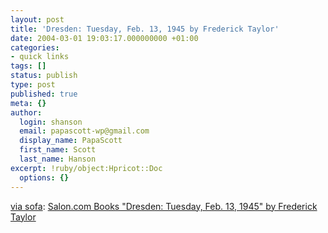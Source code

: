 ```yaml
---
layout: post
title: 'Dresden: Tuesday, Feb. 13, 1945 by Frederick Taylor'
date: 2004-03-01 19:03:17.000000000 +01:00
categories:
- quick links
tags: []
status: publish
type: post
published: true
meta: {}
author:
  login: shanson
  email: papascott-wp@gmail.com
  display_name: PapaScott
  first_name: Scott
  last_name: Hanson
excerpt: !ruby/object:Hpricot::Doc
  options: {}
---
```

<p><a title="sofa. rites de passage" href="http://arrog.antville.org/stories/709872/">via sofa</a>: <a title="There is the real Dresden and the Dresden of legend..." href="http://www.salon.com/books/review/2004/03/01/dresden/index.html">Salon.com Books "Dresden: Tuesday, Feb. 13, 1945" by Frederick Taylor</a></p>
